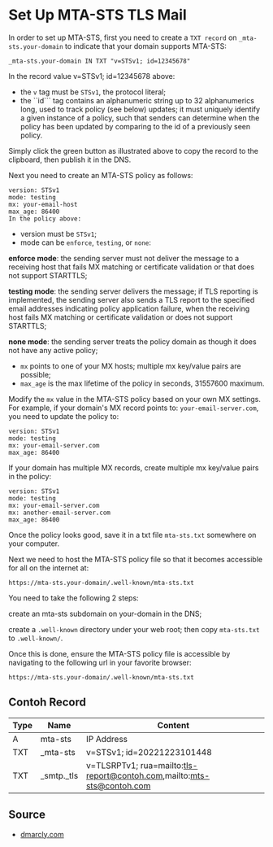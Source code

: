 # Set Up MTA-STS TLS Mail

In order to set up MTA-STS, first you need to create a ``TXT record`` on ``_mta-sts.your-domain`` to indicate that your domain supports MTA-STS:

```
_mta-sts.your-domain IN TXT "v=STSv1; id=12345678"
```

In the record value v=STSv1; id=12345678 above:
* the ``v`` tag must be ``STSv1``, the protocol literal;
* the ``id``` tag contains an alphanumeric string up to 32 alphanumerics long, used to track policy (see below) updates; it must uniquely identify a given instance of a policy, such that senders can determine when the policy has been updated by comparing to the id of a previously seen policy.

Simply click the green button as illustrated above to copy the record to the clipboard, then publish it in the DNS.

Next you need to create an MTA-STS policy as follows:

```
version: STSv1
mode: testing
mx: your-email-host
max_age: 86400
In the policy above:
```

* version must be ``STSv1``;
* mode can be ``enforce``, ``testing``, or ``none``:

**enforce mode**: the sending server must not deliver the message to a receiving host that fails MX matching or certificate validation or that does not support STARTTLS;

**testing mode**: the sending server delivers the message; if TLS reporting is implemented, the sending server also sends a TLS report to the specified email addresses indicating policy application failure, when the receiving host fails MX matching or certificate validation or does not support STARTTLS;

**none mode**: the sending server treats the policy domain as though it does not have any active policy;

* ``mx`` points to one of your MX hosts; multiple mx key/value pairs are possible;
* ``max_age`` is the max lifetime of the policy in seconds, 31557600 maximum.

Modify the ``mx`` value in the MTA-STS policy based on your own MX settings. For example, if your domain's MX record points to: ``your-email-server.com``, you need to update the policy to:

```
version: STSv1
mode: testing
mx: your-email-server.com
max_age: 86400
```

If your domain has multiple MX records, create multiple mx key/value pairs in the policy:

```
version: STSv1
mode: testing
mx: your-email-server.com
mx: another-email-server.com
max_age: 86400
```

Once the policy looks good, save it in a txt file ``mta-sts.txt`` somewhere on your computer.

Next we need to host the MTA-STS policy file so that it becomes accessible for all on the internet at:

```
https://mta-sts.your-domain/.well-known/mta-sts.txt
```

You need to take the following 2 steps:

create an mta-sts subdomain on your-domain in the DNS;

create a ``.well-known`` directory under your web root; then copy ``mta-sts.txt`` to ``.well-known/``.

Once this is done, ensure the MTA-STS policy file is accessible by navigating to the following url in your favorite browser:

```
https://mta-sts.your-domain/.well-known/mta-sts.txt
```

## Contoh Record

|Type   | Name          | Content                       |
|-------|---------------|-------------------------------|
|A      | mta-sts       | IP Address                    |
|TXT    | _mta-sts      | v=STSv1; id=20221223101448    |
|TXT    | _smtp._tls    | v=TLSRPTv1; rua=mailto:tls-report@contoh.com,mailto:mts-sts@contoh.com|

## Source
* [dmarcly.com](https://dmarcly.com/blog/how-to-set-up-mta-sts-and-tls-reporting)